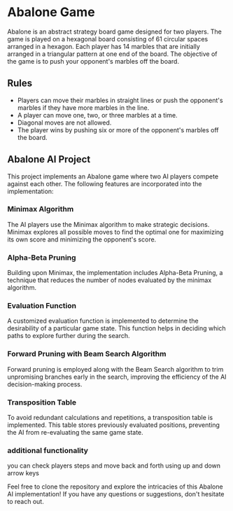# Abalone Game

Abalone is an abstract strategy board game designed for two players. The game is played on a hexagonal board consisting of 61 circular spaces arranged in a hexagon. Each player has 14 marbles that are initially arranged in a triangular pattern at one end of the board. The objective of the game is to push your opponent's marbles off the board.

## Rules

- Players can move their marbles in straight lines or push the opponent's marbles if they have more marbles in the line.
- A player can move one, two, or three marbles at a time.
- Diagonal moves are not allowed.
- The player wins by pushing six or more of the opponent's marbles off the board.

## Abalone AI Project

This project implements an Abalone game where two AI players compete against each other. The following features are incorporated into the implementation:
### Minimax Algorithm

The AI players use the Minimax algorithm to make strategic decisions. Minimax explores all possible moves to find the optimal one for maximizing its own score and minimizing the opponent's score.
### Alpha-Beta Pruning

Building upon Minimax, the implementation includes Alpha-Beta Pruning, a technique that reduces the number of nodes evaluated by the minimax algorithm.
### Evaluation Function

A customized evaluation function is implemented to determine the desirability of a particular game state. This function helps in deciding which paths to explore further during the search.
### Forward Pruning with Beam Search Algorithm

Forward pruning is employed along with the Beam Search algorithm to trim unpromising branches early in the search, improving the efficiency of the AI decision-making process.
### Transposition Table

To avoid redundant calculations and repetitions, a transposition table is implemented. This table stores previously evaluated positions, preventing the AI from re-evaluating the same game state.
### additional functionality 

you can check players steps and move back and forth using up and down arrow keys

Feel free to clone the repository and explore the intricacies of this Abalone AI implementation! If you have any questions or suggestions, don't hesitate to reach out.
